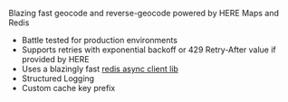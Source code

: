 Blazing fast geocode and reverse-geocode powered by HERE Maps and Redis
- Battle tested for production environments
- Supports retries with exponential backoff or 429 Retry-After value if provided by HERE
- Uses a blazingly fast [redis async client lib](https://docs.rs/fred/latest/fred/)
- Structured Logging
- Custom cache key prefix
